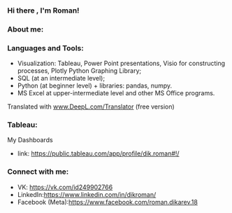 ### Hi there , I'm Roman!

### About me:



### Languages and Tools:
- Visualization: Tableau, Power Point presentations, Visio for constructing processes, Plotly Python Graphing Library;
- SQL (at an intermediate level);
- Python (at beginner level) + libraries: pandas, numpy.
- MS Excel at upper-intermediate level and other MS Office programs.

Translated with www.DeepL.com/Translator (free version)
### Tableau:
My Dashboards
- link: https://public.tableau.com/app/profile/dik.roman#!/
### Connect with me:
- VK: https://vk.com/id249902766
- LinkedIn:https://www.linkedin.com/in/dikroman/
- Facebook (Meta):https://www.facebook.com/roman.dikarev.18
